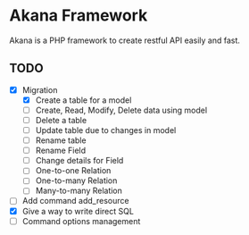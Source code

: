 # Akana Framework

Akana is a PHP framework to create restful API easily and fast.

## TODO

- [x] Migration
  - [x] Create a table for a model
  - [ ] Create, Read, Modify, Delete data using model
  - [ ] Delete a table
  - [ ] Update table due to changes in model
  - [ ] Rename table
  - [ ] Rename Field
  - [ ] Change details for Field
  - [ ] One-to-one Relation
  - [ ] One-to-many Relation
  - [ ] Many-to-many Relation
- [ ] Add command add_resource
- [x] Give a way to write direct SQL
- [ ] Command options management
